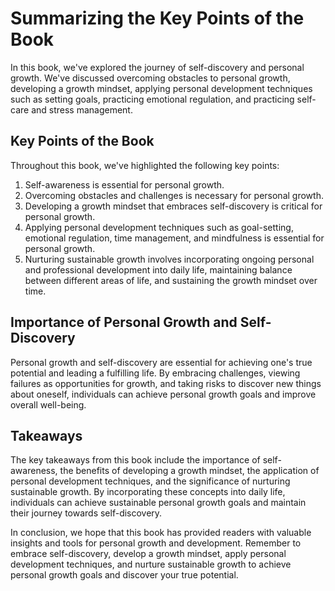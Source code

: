 Summarizing the Key Points of the Book
===========================================================

In this book, we've explored the journey of self-discovery and personal growth. We've discussed overcoming obstacles to personal growth, developing a growth mindset, applying personal development techniques such as setting goals, practicing emotional regulation, and practicing self-care and stress management.

Key Points of the Book
----------------------

Throughout this book, we've highlighted the following key points:

1. Self-awareness is essential for personal growth.
2. Overcoming obstacles and challenges is necessary for personal growth.
3. Developing a growth mindset that embraces self-discovery is critical for personal growth.
4. Applying personal development techniques such as goal-setting, emotional regulation, time management, and mindfulness is essential for personal growth.
5. Nurturing sustainable growth involves incorporating ongoing personal and professional development into daily life, maintaining balance between different areas of life, and sustaining the growth mindset over time.

Importance of Personal Growth and Self-Discovery
------------------------------------------------

Personal growth and self-discovery are essential for achieving one's true potential and leading a fulfilling life. By embracing challenges, viewing failures as opportunities for growth, and taking risks to discover new things about oneself, individuals can achieve personal growth goals and improve overall well-being.

Takeaways
---------

The key takeaways from this book include the importance of self-awareness, the benefits of developing a growth mindset, the application of personal development techniques, and the significance of nurturing sustainable growth. By incorporating these concepts into daily life, individuals can achieve sustainable personal growth goals and maintain their journey towards self-discovery.

In conclusion, we hope that this book has provided readers with valuable insights and tools for personal growth and development. Remember to embrace self-discovery, develop a growth mindset, apply personal development techniques, and nurture sustainable growth to achieve personal growth goals and discover your true potential.
